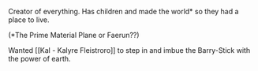 
Creator of everything. Has children and made the world* so they had a place to live.

(*The Prime Material Plane or Faerun??)

Wanted [[Kal - Kalyre Fleistroro]] to step in and imbue the Barry-Stick with the power of earth.